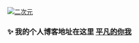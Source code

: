 <!--
**ComicAuthor/ComicAuthor** is a ✨ _special_ ✨ repository because its `README.md` (this file) appears on your GitHub profile.

Here are some ideas to get you started:

- 🔭 I’m currently working on ...
- 🌱 I’m currently learning ...
- 👯 I’m looking to collaborate on ...
- 🤔 I’m looking for help with ...
- 💬 Ask me about ...
- 📫 How to reach me: ...
- 😄 Pronouns: ...
- ⚡ Fun fact: ...
-->

[![二次元](https://qiniu.reinness.com/titleImg/84473882.png)](https://reinness.com)

### ✨ 我的个人博客地址在这里 [平凡的你我](https://reinness.com)
